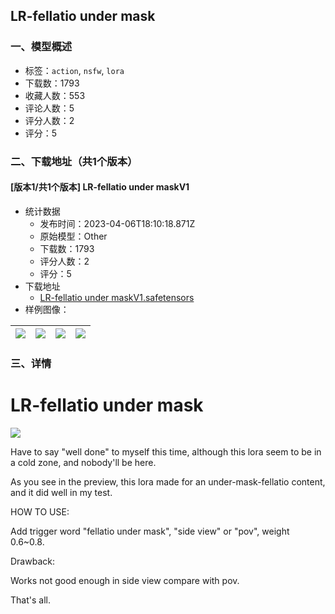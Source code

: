 ## LR-fellatio under mask
### 一、模型概述

- 标签：`action`, `nsfw`, `lora`
- 下载数：1793
- 收藏人数：553
- 评论人数：5
- 评分人数：2
- 评分：5

### 二、下载地址（共1个版本）

#### [版本1/共1个版本] LR-fellatio under maskV1

- 统计数据
  - 发布时间：2023-04-06T18:10:18.871Z
  - 原始模型：Other
  - 下载数：1793
  - 评分人数：2
  - 评分：5
- 下载地址
  - [LR-fellatio under maskV1.safetensors](https://civitai.com/api/download/models/32824)
- 样例图像：

| <img src="https://image.civitai.com/xG1nkqKTMzGDvpLrqFT7WA/ebc642ad-720b-4aac-bdba-1d1547a6db00/width=450/374048.jpeg" /> | <img src="https://image.civitai.com/xG1nkqKTMzGDvpLrqFT7WA/5b6aae27-ecb7-4971-5248-f7efe52d8a00/width=450/374054.jpeg" /> | <img src="https://image.civitai.com/xG1nkqKTMzGDvpLrqFT7WA/4bd5c937-334d-437b-b313-c17c7aa6b800/width=450/374053.jpeg" /> | <img src="https://image.civitai.com/xG1nkqKTMzGDvpLrqFT7WA/ce764b05-a6f3-4d8f-d8cf-1dee13cc9000/width=450/374052.jpeg" /> |
| ---- | ---- | ---- | ---- |


### 三、详情
<h1>LR-fellatio under mask</h1><img src="https://imagecache.civitai.com/xG1nkqKTMzGDvpLrqFT7WA/b31452f6-1777-40d8-fd86-e131d8c0b600/width=525/b31452f6-1777-40d8-fd86-e131d8c0b600" /><p>Have to say "well done" to myself this time, although this lora seem to be in a cold zone, and nobody'll be here.</p><p></p><p>As you see in the preview, this lora made for an under-mask-fellatio content, and it did well in my test.</p><p></p><p>HOW TO USE:</p><p>Add trigger word "fellatio under mask", "side view" or "pov", weight 0.6~0.8.</p><p></p><p>Drawback:</p><p>Works not good enough in side view compare with pov.</p><p></p><p>That's all.</p><p></p><p></p>